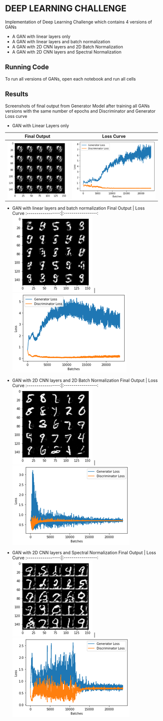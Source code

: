 
# DEEP LEARNING CHALLENGE

Implementation of Deep Learning Challenge which contains 4 versions of GANs
* A GAN with linear layers only
* A GAN with linear layers and batch normalization
* A GAN with 2D CNN layers and 2D Batch Normalization
* A GAN with 2D CNN layers and Spectral Normalization

## Running Code

To run all versions of GANs, open each notebook and run all cells



## Results
Screenshots of final output from Generator Model after training all GANs versions with the same number of epochs and Discriminator and Generator Loss curve
* GAN with Linear Layers only

Final Output       |  Loss Curve
:-----------------:|:-----------------:
![](images/1.png)  |  ![](images/2.png)

* GAN with linear layers and batch normalization
Final Output       |  Loss Curve
:-----------------:|:-----------------:
![](images/3.png)  |  ![](images/4.png)


* GAN with 2D CNN layers and 2D Batch Normalization
Final Output       |  Loss Curve
:-----------------:|:-----------------:
![](images/5.png)  |  ![](images/6.png)


* GAN with 2D CNN layers and Spectral Normalization
Final Output       |  Loss Curve
:-----------------:|:-----------------:
![](images/7.png)  |  ![](images/8.png)

